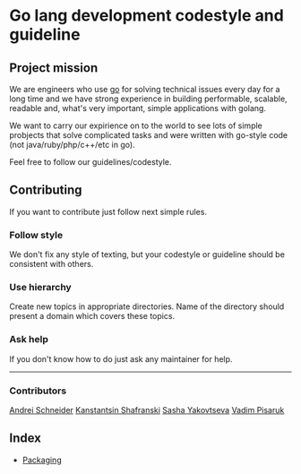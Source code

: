 # Go lang development codestyle and guideline

## Project mission

We are engineers who use [go](https://golang.org) for solving technical issues every day for a long time and we have strong experience in building performable, scalable, readable and, what's very important, simple applications with golang.

We want to carry our expirience on to the world to see lots of simple probjects that solve complicated tasks and were written with go-style code (not java/ruby/php/c++/etc in go).

Feel free to follow our guidelines/codestyle.

## Contributing

If you want to contribute just follow next simple rules.

### Follow style

We don't fix any style of texting, but your codestyle or guideline should be consistent with others.

### Use hierarchy

Create new topics in appropriate directories. Name of the directory should present a domain which covers these topics.

### Ask help

If you don't know how to do just ask any maintainer for help.

---

### Contributors

[Andrei Schneider](https://github.com/megaherz)
[Kanstantsin Shafranski](https://github.com/kostassh)
[Sasha Yakovtseva](https://github.com/sashayakovtseva)
[Vadim Pisaruk](https://github.com/pisarukv)



## Index

- [Packaging](packaging)
